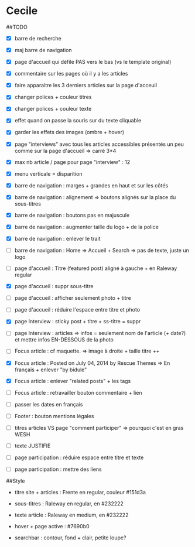 # Cecile

##TODO
- [X] barre de recherche
- [X] maj barre de navigation
- [X] page d'accueil qui défile PAS vers le bas (vs le template original)
- [X] commentaire sur les pages où il y a les articles
- [X] faire apparaitre les 3 derniers articles sur la page d'acceuil
- [X] changer polices + couleur titres 
- [X] changer polices + couleur texte
- [X] effet quand on passe la souris sur du texte cliquable
- [X] garder les effets des images (ombre + hover)
- [X] page "interviews" avec tous les articles accessibles présentés un peu comme sur la page d'accueil => carré 3*4
- [X] max nb article / page pour page "interview" : 12
- [X] menu verticale = disparition
- [X] barre de navigation : marges + grandes en haut et sur les côtés
- [X] barre de navigation : alignement => boutons alignés sur la place du sous-titres
- [X] barre de navigation : boutons pas en majuscule
- [X] barre de navigation : augmenter taille du logo + de la police
- [X] barre de navigation : enlever le trait
- [ ] barre de navigation : Home => Accueil + Search => pas de texte, juste un logo
- [ ] page d'accueil : Titre (featured post) aligné à gauche + en Raleway regular
- [X] page d'accueil : suppr sous-titre
- [ ] page d'accueil : afficher seulement photo + titre 
- [ ] page d'accueil : réduire l'espace entre titre et photo
- [X] page Interview : sticky post + titre + ss-titre = suppr
- [ ] page Interview : articles => infos = seulement nom de l'article (+ date?) et mettre infos EN-DESSOUS de la photo
- [ ] Focus article : cf maquette. => image à droite + taille titre ++
- [X] Focus article : Posted on July 04, 2014 by Rescue Themes => En français + enlever "by bidule"
- [X] Focus article : enlever "related posts" + les tags
- [ ] Focus article : retravailler bouton commentaire + lien
- [ ] passer les dates en français
- [ ] Footer : bouton mentions légales
- [ ] titres articles VS page "comment participer" => pourquoi c'est en gras WESH
- [ ] texte JUSTIFIE
- [ ] page participation : réduire espace entre titre et texte
- [ ] page participation : mettre des liens


##Style
- titre site + articles : Frente en regular, couleur #151d3a
- sous-titres : Raleway en regular, en #232222
- texte article : Raleway en medium, en #232222
- hover + page active : #7690b0

- searchbar : contour, fond + clair, petite loupe? 
